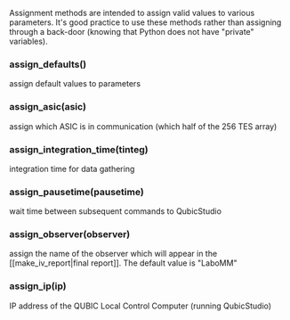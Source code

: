 Assignment methods are intended to assign valid values to various
parameters.  It's good practice to use these methods rather than
assigning through a back-door (knowing that Python does not have
"private" variables).

### assign_defaults()
assign default values to parameters
 
### assign_asic(asic)
assign which ASIC is in communication (which half of the 256 TES array)
 
### assign_integration_time(tinteg)
integration time for data gathering
 
### assign_pausetime(pausetime)
wait time between subsequent commands to QubicStudio

### assign_observer(observer)
assign the name of the observer which will appear in the [[make_iv_report|final report]].  The default value is "LaboMM"
 
### assign_ip(ip)
IP address of the QUBIC Local Control Computer (running QubicStudio)
